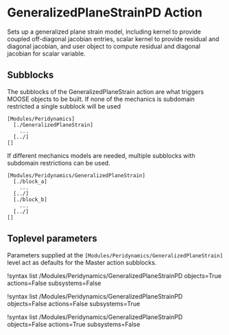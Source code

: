 # GeneralizedPlaneStrainPD Action

Sets up a generalized plane strain model, including kernel to provide coupled off-diagonal jacobian entries, scalar kernel to provide residual and diagonal jacobian, and user object to compute residual and diagonal jacobian for scalar variable.

## Subblocks

The subblocks of the GeneralizedPlaneStrain action are what triggers MOOSE objects to be built.
If none of the mechanics is subdomain restricted a single subblock will be used

```
[Modules/Peridynamics]
  [./GeneralizedPlaneStrain]
    ...
  [../]
[]
```

If different mechanics models are needed, multiple subblocks with subdomain restrictions
can be used.

```
[Modules/Peridynamics/GeneralizedPlaneStrain]
  [./block_a]
    ...
  [../]
  [./block_b]
    ...
  [../]
[]
```

## Toplevel parameters

Parameters supplied at the `[Modules/Peridynamics/GeneralizedPlaneStrain]` level act as defaults for the Master action subblocks.

!syntax list /Modules/Peridynamics/GeneralizedPlaneStrainPD objects=True actions=False subsystems=False

!syntax list /Modules/Peridynamics/GeneralizedPlaneStrainPD objects=False actions=False subsystems=True

!syntax list /Modules/Peridynamics/GeneralizedPlaneStrainPD objects=False actions=True subsystems=False
